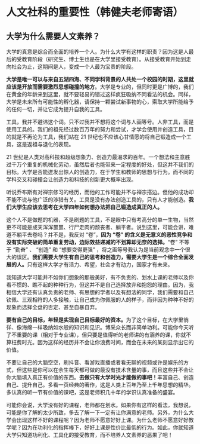 # 人文社科的重要性（韩健夫老师寄语）

## 大学为什么需要人文素养？

大学的真意是综合而全面的培养一个人。为什么大学有这样的职责？因为这是人最后的受教育阶段（研究生、博士生也是在大学里接受教育）。从接受教育开始到走向社会为止，这期间是人，变成一个人最为宝贵的阶段。

<strong>大学是唯一可以与来自五湖四海、不同学科背景的人共处一个校园的时期，这里就应该是开放而需要激烈思想碰撞的地方</strong>。大学是专业的，但同时更是广博的，我们在黄金的年龄来到这里，就不要轻易的错过这样疯狂吸纳不同看法的机会。同样，大学是未来所有可能性的孵化器，请保持一颗尝试新事物的心，索取大学所能给予的任何一切，并让它成为提升自我的工具。

工具，我并不避讳这个词。只不过我并不想将这个词与人画等号。人非工具，而是使用工具的。我们的祖先经过数百万年的努力和尝试，才学会使用并创造工具，目的就是不再沦为工具，我们站在 21 世纪也不应该心甘情愿的将自己锻造成一个工具，这是返祖与退化的表现。

21 世纪是人类对高科技和超级想象力、创造力最渴求的百年。一个想法和主意胜过千万个重复的机械化劳动，虽然后者也能带来一定程度的好处，但这并不我们的目标。大学是否能迸发出惊人的创造力，在于学生和教师的思想与行为。而不同的学科交叉和碰撞会让创造力和科技的创新更大概率出现。

听说乔布斯有对禅宗修习的经历，而他的工作可能并不与禅宗搭边。但他的成功却不能不说与他广泛的涉猎有关。工具是没有办法创造工具的，只有人才能创造。<strong>我们大学生应该去思考在大学四年如何想办法把自己锻造成真正的人。</strong>

这个人不是做题的机器，不是刷题的工具，不是眼中只有考高分的单一生物，当然更不可能是成天浑浑噩噩、行尸走肉的颓丧者、躺平者。说到这里，可能会讲，难道不躺平去卷吗？并不是，我反对 “卷”，<strong>因为 “卷” 的含义是无意义的恶性竞争和没有实际突破的简单重复劳动，边际效益递减的不划算却无奈的选择。</strong>“卷” 不等于 “勤奋” 、 “创造” 和 “想要变得更强” ，将之画等号我认为是当前观念中一个很大的误区。<strong>我们需要大学生有自己的思考和创造力，需要大学生是一个综合全面发展的人。</strong>只有这样大学才有活力、希望，社会才有动力，国家才有未来。

我知道大学可能并不如你们想象的那般美好，有不负责的、划水上课的老师以及你看不惯的、瞧不起的种种行为，但这并不是自己选择放弃和抱怨的理由。因为，我相信大学还有认真负责的老师、有思想的学者以及有想法的同学，我们需要和自己钦佩、三观相符的人多接触，让自己成为你佩服的人的样子，而非因为种种不好的现象而选择全盘的否定、甚至自暴自弃。

<strong> 要有自己的目标，年轻是实现自己目标最好的资本。</strong>为了这个目标，在大学里徜徉、像海绵一样吸纳如水般的知识和见识。博采众长而非简单功利。可能你今天听了不重要的课（相对于专业课），但只要是值得听的老师讲的有涵养的课，你就不算枉费时光。因为这样的经历并不会让你浪费时间，而会在未来的某刻显示出它的价值。

不要让自己的大脑空空，刷抖音、看游戏直播或者看无聊的视频或许是娱乐的方式，但这些是你可以在余生每天都可做的最没有技术含量的事，而且这些并不会让你大脑填入真正有价值的东西。<strong>去做只有大学时光才能做的事吧！</strong>丰富自己、创造自己、提升自己。多看一页经典的著作，这是人类上百年乃至上千年思想的精华。多认真的听一节有价值的课吧，这是老师积几十年的学识认真准备的盛宴。

可能你会说，大学没有好的课程，老师都在划水。如果你有这样的看法，我想说，可能是你了解的太少所致，多去了解一下一定有让你满意的老师。另外，为什么大学会出现这样不好的课程呢？因为老师不愿意好好上课。为什么老师不愿意好好教学呢？因为在功利化的指挥棒下，好好上课是性价比最低的行为。如此，你就知道大学只知道功利化、工具化的接受教育，而不培养人文素养的恶果了吧！
